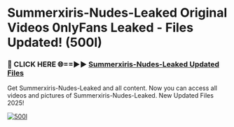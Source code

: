 # Summerxiris-Nudes-Leaked Original Videos 0nlyFans Leaked - Files Updated! (500l)

<h3>🔴 CLICK HERE 🌐==►► <a href="https://tinyurl.com/5h6xmrr3" rel="nofollow">Summerxiris-Nudes-Leaked Updated Files</a></h3>

Get Summerxiris-Nudes-Leaked and all content. Now you can access all videos and pictures of Summerxiris-Nudes-Leaked. New Updated Files 2025!

[![500l](https://i.imgur.com/KVD873Z.gif)](https://tinyurl.com/5h6xmrr3)
